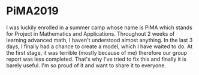 # PiMA2019
I was luckily enrolled in a summer camp whose name is PiMA which stands for Project in Mathematics and Applications. Throughout 2 weeks of learning advanced math, I haven't understood almost anything. In the last 3 days, I finally had a chance to create a model, which I have waited to do. At the first stage, it was terrible (mostly because of me) therefore our group report was less completed.
That's why I've tried to fix this and finally it is barely useful. I'm so proud of it and want to share it to everyone.
